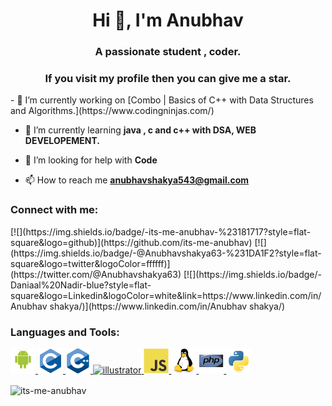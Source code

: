 <h1 align="center">Hi 👋, I'm Anubhav</h1>
<h3 align="center">A passionate student , coder.</h3>
<h3 align="center"> If you visit my profile then you can give me a star. </h3>
- 🔭 I’m currently working on [Combo | Basics of C++ with Data Structures and Algorithms.](https://www.codingninjas.com/)

- 🌱 I’m currently learning **java , c and c++ with DSA, WEB DEVELOPEMENT.**

- 🤝 I’m looking for help with **Code**

- 📫 How to reach me **anubhavshakya543@gmail.com**
<h3 align="left">Connect with me:</h3>
<p align="left">
[![](https://img.shields.io/badge/-its-me-anubhav-%23181717?style=flat-square&logo=github)](https://github.com/its-me-anubhav)
[![](https://img.shields.io/badge/-@Anubhavshakya63-%231DA1F2?style=flat-square&logo=twitter&logoColor=ffffff)](https://twitter.com/@Anubhavshakya63)
[![](https://img.shields.io/badge/-Daniaal%20Nadir-blue?style=flat-square&logo=Linkedin&logoColor=white&link=https://www.linkedin.com/in/Anubhav shakya/)](https://www.linkedin.com/in/Anubhav shakya/)
</p>

<h3 align="left">Languages and Tools:</h3>
<p align="left"> <a href="https://developer.android.com" target="_blank" rel="noreferrer"> <img src="https://raw.githubusercontent.com/devicons/devicon/master/icons/android/android-original-wordmark.svg" alt="android" width="40" height="40"/> </a> <a href="https://www.cprogramming.com/" target="_blank" rel="noreferrer"> <img src="https://raw.githubusercontent.com/devicons/devicon/master/icons/c/c-original.svg" alt="c" width="40" height="40"/> </a> <a href="https://www.w3schools.com/cpp/" target="_blank" rel="noreferrer"> <img src="https://raw.githubusercontent.com/devicons/devicon/master/icons/cplusplus/cplusplus-original.svg" alt="cplusplus" width="40" height="40"/> </a> <a href="https://www.adobe.com/in/products/illustrator.html" target="_blank" rel="noreferrer"> <img src="https://www.vectorlogo.zone/logos/adobe_illustrator/adobe_illustrator-icon.svg" alt="illustrator" width="40" height="40"/> </a> <a href="https://developer.mozilla.org/en-US/docs/Web/JavaScript" target="_blank" rel="noreferrer"> <img src="https://raw.githubusercontent.com/devicons/devicon/master/icons/javascript/javascript-original.svg" alt="javascript" width="40" height="40"/> </a> <a href="https://www.linux.org/" target="_blank" rel="noreferrer"> <img src="https://raw.githubusercontent.com/devicons/devicon/master/icons/linux/linux-original.svg" alt="linux" width="40" height="40"/> </a> <a href="https://www.php.net" target="_blank" rel="noreferrer"> <img src="https://raw.githubusercontent.com/devicons/devicon/master/icons/php/php-original.svg" alt="php" width="40" height="40"/> </a> <a href="https://www.python.org" target="_blank" rel="noreferrer"> <img src="https://raw.githubusercontent.com/devicons/devicon/master/icons/python/python-original.svg" alt="python" width="40" height="40"/> </a> </p>


<p><img align="center" src="https://github-readme-streak-stats.herokuapp.com/?user=its-me-anubhav&" alt="its-me-anubhav" /></p>
